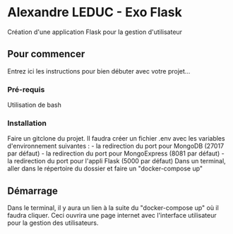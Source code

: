 # Alexandre LEDUC - Exo Flask

Création d'une application Flask pour la gestion d'utilisateur

## Pour commencer

Entrez ici les instructions pour bien débuter avec votre projet...

### Pré-requis

Utilisation de bash

### Installation

Faire un gitclone du projet.
Il faudra créer un fichier .env avec les variables d'environnement suivantes :
    - la redirection du port pour MongoDB (27017 par défaut)
    - la redirection du port pour MongoExpress (8081 par défaut)
    - la redirection du port pour l'appli Flask (5000 par défaut)
Dans un terminal, aller dans le répertoire du dossier et faire un "docker-compose up"

## Démarrage

Dans le terminal, il y aura un lien à la suite du "docker-compose up" où il faudra cliquer.
Ceci ouvrira une page internet avec l'interface utilisateur pour la gestion des utilisateurs.
